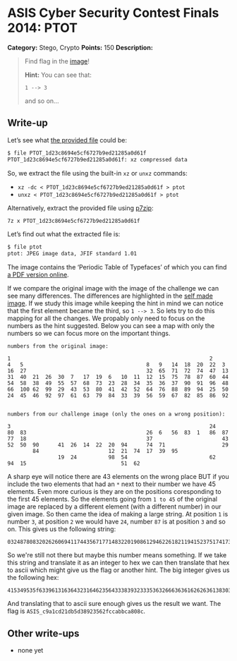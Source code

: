 # ASIS Cyber Security Contest Finals 2014: PTOT

**Category:** Stego, Crypto
**Points:** 150
**Description:**

> Find flag in the [image](PTOT_1d23c8694e5cf6727b9ed21285a0d61f)!
>
> **Hint:** You can see that:
>
> `1 --> 3`
>
> and so on…

## Write-up

Let’s see what [the provided file](PTOT_1d23c8694e5cf6727b9ed21285a0d61f) could be:

```bash
$ file PTOT_1d23c8694e5cf6727b9ed21285a0d61f
PTOT_1d23c8694e5cf6727b9ed21285a0d61f: xz compressed data
```

So, we extract the file using the built-in `xz` or `unxz` commands:

* `xz -dc < PTOT_1d23c8694e5cf6727b9ed21285a0d61f > ptot`
* `unxz < PTOT_1d23c8694e5cf6727b9ed21285a0d61f > ptot`

Alternatively, extract the provided file using [p7zip](http://p7zip.sourceforge.net/):

```bash
7z x PTOT_1d23c8694e5cf6727b9ed21285a0d61f
```

Let’s find out what the extracted file is:

```bash
$ file ptot
ptot: JPEG image data, JFIF standard 1.01
```

The image contains the ‘Periodic Table of Typefaces’ of which you can find [a PDF version online](http://www.voiceonapage.com/ProjectsTypography/Typeface%20Poster/PTOT.pdf).

If we compare the original image with the image of the challenge we can see many differences. The differences are highlighted in the [self made image](PTOT_diff.jpg). If we study this image while keeping the hint in mind we can notice that the first element became the third, so `1 --> 3`. So lets try to do this mapping for all the changes. We propably only need to focus on the numbers as the hint suggested. Below you can see a map with only the numbers so we can focus more on the important things. 

```
numbers from the original image:

1                                                               2     
4   5                                       8   9   14  18  20  22  3 
16  27                                      32  65  71  72  74  47  13
31  40  21  26  30  7   17  19  6   10  11  12  15  75  78  87  60  44
54  58  38  49  55  57  68  73  23  28  34  35  36  37  90  91  96  48
66  100 62  99  29  43  53  80  41  42  52  64  76  88  89  94  25  50
24  45  46  92  97  61  63  79  84  33  39  56  59  67  82  85  86  92


numbers from our challenge image (only the ones on a wrong position):

3                                                               24    
80  83                                      26  6   56  83  1   86  87
77  18                                      37                      43
52  50  90      41  26  14  22  20  94      74  71                  29
        84                      12  21  74  17  39  95                
                19  24          98  54                          62    
94  15                              51  62                             
```

A sharp eye will notice there are 43 elements on the wrong place BUT if you include the two elements that had an `*` next to their number we have 45 elements. Even more curious is they are on the positions coresponding to the first 45 elements. So the elements going from `1 to 45` of the original image are replaced by a different element (with a different number) in our given image. So then came the idea of making a large string. At position `1` is number `3`, at position `2` we would have `24`, number `87` is at position `3` and so on. This gives us the following string:

```
032487808320262606941174435671771483220190861294622618211941523751741739958462509854242915
```

So we're still not there but maybe this number means something. If we take this string and translate it as an integer to hex we can then translate that hex to ascii which might give us the flag or another hint. The big integer gives us the following hex:

```
415349535f6339613163643231646235643338393233353632666363616262636138303863
```

And translating that to ascii sure enough gives us the result we want.
The flag is `ASIS_c9a1cd21db5d38923562fccabbca808c`.


## Other write-ups

* none yet

